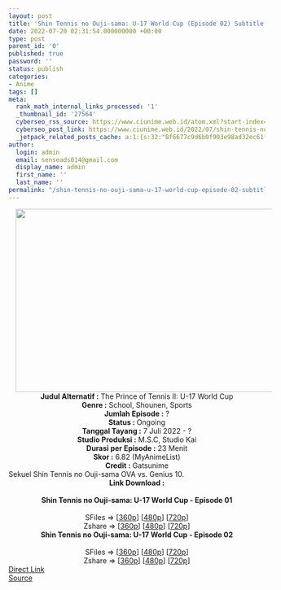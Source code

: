 ```yaml
---
layout: post
title: 'Shin Tennis no Ouji-sama: U-17 World Cup (Episode 02) Subtitle Indonesia'
date: 2022-07-20 02:31:54.000000000 +00:00
type: post
parent_id: '0'
published: true
password: ''
status: publish
categories:
- Anime
tags: []
meta:
  rank_math_internal_links_processed: '1'
  _thumbnail_id: '27564'
  cyberseo_rss_source: https://www.ciunime.web.id/atom.xml?start-index=1
  cyberseo_post_link: https://www.ciunime.web.id/2022/07/shin-tennis-no-ouji-sama-u-17-world-cup.html
  _jetpack_related_posts_cache: a:1:{s:32:"8f6677c9d6b0f903e98ad32ec61f8deb";a:2:{s:7:"expires";i:1658643208;s:7:"payload";a:3:{i:0;a:1:{s:2:"id";i:27597;}i:1;a:1:{s:2:"id";i:27274;}i:2;a:1:{s:2:"id";i:27158;}}}}
author:
  login: admin
  email: senseads014@gmail.com
  display_name: admin
  first_name: ''
  last_name: ''
permalink: "/shin-tennis-no-ouji-sama-u-17-world-cup-episode-02-subtitle-indonesia/"
---
```

<div class="separator" style="clear: both; text-align: center;"><a href="https://blogger.googleusercontent.com/img/b/R29vZ2xl/AVvXsEhE94K9CxuF7BfMEjSaUq-PUA8Y8MTGiVrQRSh_W0eB0ayfcwjhOGB_l_IKl_bmTC0t-VJ1mGT6pwdO2gB22WmV00JMfWDSzKJfB1OR2ZLtdoPWOfFtDneDOE3XH0naGDR2mDl44w4QnlNrtxtfw2t0znuPELpcbHN5cPoCxSQg1tHmeGW6KQuTyx8F/s1280/Shin%20Tennis%20no%20Ouji-sama%20-%20U-17%20World%20Cup.jpg" style="margin-left: 1em; margin-right: 1em;"><img border="0" data-original-height="720" data-original-width="1280" height="360" src="{{ site.baseurl }}/assets/2022/07/Shin%20Tennis%20no%20Ouji-sama%20-%20U-17%20World%20Cup.jpg" width="640" /></a></div>
<div class="separator" style="clear: both; text-align: center;"></div>
<div style="text-align: center;"><b>Judul</b><b><b> Alternatif</b> :</b> The Prince of Tennis II: U-17 World Cup</div>
<div style="text-align: center;"><b><b>Genre :</b></b> School, Shounen, Sports</div>
<div style="text-align: center;"><b>Jumlah Episode :</b> ?<br /><b>Status :&nbsp;</b>Ongoing<br /><b>Tanggal Tayang :</b> 7 Juli 2022 - ?<br /><b>Studio Produksi :</b>&nbsp;M.S.C, Studio Kai<br /><b>Durasi per Episode :</b> 23 Menit</div>
<div style="text-align: center;"><b>Skor :</b> 6.82 (MyAnimeList)</div>
<div style="text-align: center;"><b>Credit :</b>&nbsp;Gatsunime</div>
<div style="text-align: center;"></div>
<div style="text-align: justify;">Sekuel Shin Tennis no Ouji-sama OVA vs. Genius 10.</div>
<div style="text-align: justify;"></div>
<div style="text-align: justify;"></div>
<div style="text-align: center;">
<div style="text-align: center;">
<div style="text-align: left;">
<div style="text-align: center;"><b>Link Download :</b></div>
<div style="text-align: center;"><b><br /></b></div>
<div style="text-align: center;"><span style="text-align: left;"><b>Shin Tennis no Ouji-sama: U-17 World Cup&nbsp;</b></span><b>- Episode 01</b></div>
<div style="text-align: center;"><b><br /></b></div>
<div style="text-align: center;">SFiles =&gt; [<a href="http://www.solidfiles.com/v/gMRaKmzaN7pLP" target="_blank" rel="noopener">360p</a>] [<a href="http://www.solidfiles.com/v/wpZQLZja3zLdr" target="_blank" rel="noopener">480p</a>] [<a href="http://www.solidfiles.com/v/LgjBXqZ3zgnQB" target="_blank" rel="noopener">720p</a>]</div>
<div style="text-align: center;">Zshare =&gt; [<a href="https://www59.zippyshare.com/v/naCKQOMg/file.html" target="_blank" rel="noopener">360p</a>] [<a href="https://www59.zippyshare.com/v/uPRm0uB4/file.html" target="_blank" rel="noopener">480p</a>] [<a href="https://www59.zippyshare.com/v/Wimg2oXl/file.html" target="_blank" rel="noopener">720p</a>]</div>
<div style="text-align: center;"></div>
<div style="text-align: center;">
<div><span style="text-align: left;"><b>Shin Tennis no Ouji-sama: U-17 World Cup&nbsp;</b></span><b>- Episode 02</b></div>
<div><b><br /></b></div>
<div>SFiles =&gt; [<a href="http://www.solidfiles.com/v/8ypQy4qyrMWNm" target="_blank" rel="noopener">360p</a>] [<a href="http://www.solidfiles.com/v/A3nxA57jang2X" target="_blank" rel="noopener">480p</a>] [<a href="http://www.solidfiles.com/v/rj6BWAAD324Mm" target="_blank" rel="noopener">720p</a>]</div>
<div>Zshare =&gt; [<a href="https://www14.zippyshare.com/v/jlfeqnHT/file.html" target="_blank" rel="noopener">360p</a>] [<a href="https://www14.zippyshare.com/v/eAQgqwJt/file.html" target="_blank" rel="noopener">480p</a>] [<a href="https://www14.zippyshare.com/v/dm8uPPom/file.html" target="_blank" rel="noopener">720p</a>]</div>
</div>
</div>
</div>
</div>
<link rel="stylesheet" href="https://cdnjs.cloudflare.com/ajax/libs/font-awesome/4.7.0/css/font-awesome.min.css" />
<div class="divbtn"> <a href="https://handymansurrender.com/fihup8buzv?key=94550f7ce39444073321dde3b8782f97" class="btn"><i class="fa fa-download"></i> Direct Link</a> <br /><a href="https://www.ciunime.web.id/2022/07/shin-tennis-no-ouji-sama-u-17-world-cup.html">Source</a> </div>
